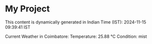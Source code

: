 # My Project

This content is dynamically generated in Indian Time (IST): 2024-11-15 09:39:41 IST


Current Weather in Coimbatore:
Temperature: 25.88 °C
Condition: mist
